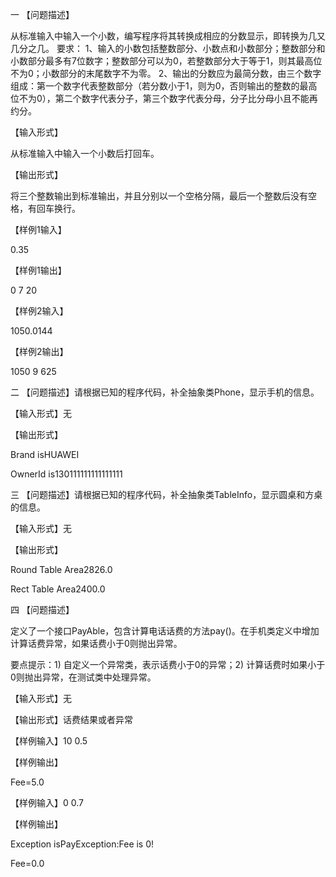 一 【问题描述】

从标准输入中输入一个小数，编写程序将其转换成相应的分数显示，即转换为几又几分之几。
要求：
1、输入的小数包括整数部分、小数点和小数部分；整数部分和小数部分最多有7位数字；整数部分可以为0，若整数部分大于等于1，则其最高位不为0；小数部分的末尾数字不为零。
2、输出的分数应为最简分数，由三个数字组成：第一个数字代表整数部分（若分数小于1，则为0，否则输出的整数的最高位不为0），第二个数字代表分子，第三个数字代表分母，分子比分母小且不能再约分。

【输入形式】

从标准输入中输入一个小数后打回车。

【输出形式】

将三个整数输出到标准输出，并且分别以一个空格分隔，最后一个整数后没有空格，有回车换行。

【样例1输入】

0.35

【样例1输出】

0 7 20

【样例2输入】

1050.0144

【样例2输出】

1050 9 625

二 【问题描述】请根据已知的程序代码，补全抽象类Phone，显示手机的信息。

【输入形式】无

【输出形式】

Brand isHUAWEI

OwnerId is130111111111111111

三 【问题描述】请根据已知的程序代码，补全抽象类TableInfo，显示圆桌和方桌的信息。

【输入形式】无

【输出形式】

Round Table Area2826.0

Rect Table Area2400.0

四 【问题描述】

定义了一个接口PayAble，包含计算电话话费的方法pay()。在手机类定义中增加计算话费异常，如果话费小于0则抛出异常。

要点提示：1) 自定义一个异常类，表示话费小于0的异常；2) 计算话费时如果小于0则抛出异常，在测试类中处理异常。

【输入形式】无

【输出形式】话费结果或者异常

【样例输入】10 0.5

【样例输出】

Fee=5.0

【样例输入】0 0.7

【样例输出】

Exception isPayException:Fee is 0!

Fee=0.0